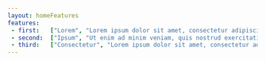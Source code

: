 ```yaml
---
layout: homeFeatures
features:
 - first:   ["Lorem", "Lorem ipsum dolor sit amet, consectetur adipiscing elit, sed do eiusmod tempor incididunt ut labore et dolore magna aliqua."]
 - second:  ["Ipsum", "Ut enim ad minim veniam, quis nostrud exercitation ullamco laboris nisi ut aliquip ex ea commodo consequat."]
 - third:   ["Consectetur", "Lorem ipsum dolor sit amet, consectetur adipiscing elit, sed do eiusmod tempor incididunt ut labore et dolore magna aliqua."]
---
```

